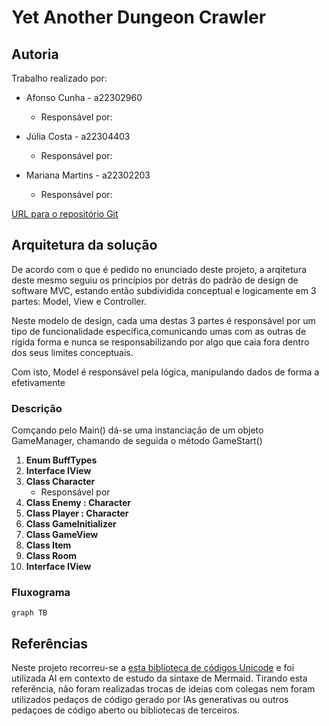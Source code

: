 # Yet Another Dungeon Crawler

## Autoria

Trabalho realizado por:
- Afonso Cunha - a22302960
  - Responsável por:

- Júlia Costa - a22304403
  - Responsável por:
  
- Mariana Martins - a22302203
  - Responsável por:


[URL para o repositório Git](https://github.com/Juhhxx/YetAnotherDungeonCrawler_LP1)

## Arquitetura da solução

De acordo com o que é pedido no enunciado deste projeto, a arqitetura deste mesmo seguiu os princípios por detrás do padrão de design de software MVC, estando então subdividida conceptual e logicamente em 3 partes: Model, View e Controller.

Neste modelo de design, cada uma destas 3 partes é responsável por um tipo de funcionalidade específica,comunicando umas com as outras de rígida forma e nunca se responsabilizando por algo que caia fora dentro dos seus limites conceptuais.

Com isto, Model é responsável pela lógica, manipulando dados de forma a efetivamente 

### Descrição

Comçando pelo Main() dá-se uma instanciação de um objeto GameManager, chamando de seguida o método GameStart()
1. **Enum BuffTypes**
2. **Interface IView**
3. **Class Character**
   - Responsável por 
4. **Class Enemy : Character**
5. **Class Player : Character**
6. **Class GameInitializer**
7. **Class GameView**
8. **Class Item**
9. **Class Room**
10. **Interface IView**
    

### Fluxograma

```mermaid
graph TB
```

## Referências

Neste projeto recorreu-se a [esta biblioteca de códigos Unicode](https://symbl.cc/en/) e foi utilizada AI em contexto de estudo da sintaxe de Mermaid. Tirando esta referência, não foram realizadas trocas de ideias com colegas nem foram utilizados pedaços de código gerado por IAs generativas ou outros pedaçoes de código aberto ou bibliotecas de terceiros.